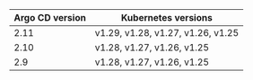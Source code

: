 | Argo CD version | Kubernetes versions |
|-----------------|---------------------|
| 2.11 | v1.29, v1.28, v1.27, v1.26, v1.25 |
| 2.10 | v1.28, v1.27, v1.26, v1.25 |
| 2.9 | v1.28, v1.27, v1.26, v1.25 |
